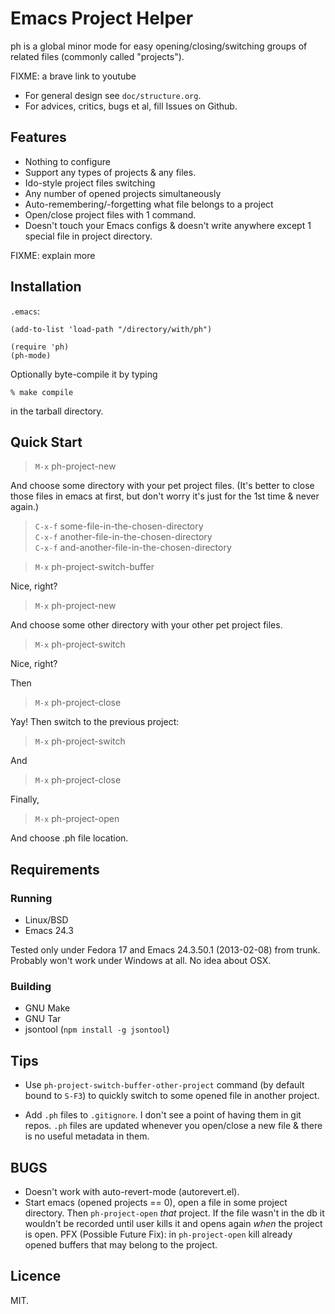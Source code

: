 # Emacs Project Helper

ph is a global minor mode for easy opening/closing/switching groups of
related files (commonly called "projects").

FIXME: a brave link to youtube

* For general design see `doc/structure.org`.
* For advices, critics, bugs et al, fill Issues on Github.

## Features

* Nothing to configure
* Support any types of projects & any files.
* Ido-style project files switching
* Any number of opened projects simultaneously
* Auto-remembering/-forgetting what file belongs to a project
* Open/close project files with 1 command.
* Doesn't touch your Emacs configs & doesn't write anywhere except 1
  special file in project directory.

FIXME: explain more

## Installation

`.emacs`:

    (add-to-list 'load-path "/directory/with/ph")

	(require 'ph)
    (ph-mode)

Optionally byte-compile it by typing

    % make compile

in the tarball directory.

## Quick Start

> `M-x` ph-project-new

And choose some directory with your pet project files. (It's better to
close those files in emacs at first, but don't worry it's just for the
1st time & never again.)

> `C-x-f` some-file-in-the-chosen-directory<br>
> `C-x-f` another-file-in-the-chosen-directory<br>
> `C-x-f` and-another-file-in-the-chosen-directory<br>

> `M-x` ph-project-switch-buffer

Nice, right?

> `M-x` ph-project-new

And choose some other directory with your other pet project files.

> `M-x` ph-project-switch

Nice, right?

Then

> `M-x` ph-project-close

Yay! Then switch to the previous project:

> `M-x` ph-project-switch

And

> `M-x` ph-project-close

Finally,

> `M-x` ph-project-open

And choose .ph file location.

## Requirements

### Running

* Linux/BSD
* Emacs 24.3

Tested only under Fedora 17 and Emacs 24.3.50.1 (2013-02-08) from trunk.
Probably won't work under Windows at all. No idea about OSX.

### Building

* GNU Make
* GNU Tar
* jsontool (`npm install -g jsontool`)

## Tips

* Use `ph-project-switch-buffer-other-project` command (by default bound
  to `S-F3`) to quickly switch to some opened file in another project.

* Add `.ph` files to `.gitignore`. I don't see a point of having them in
  git repos. `.ph` files are updated whenever you open/close a new file
  & there is no useful metadata in them.

## BUGS

* Doesn't work with auto-revert-mode (autorevert.el).
* Start emacs (opened projects == 0), open a file in some project
  directory. Then `ph-project-open` *that* project. If the file wasn't
  in the db it wouldn't be recorded until user kills it and opens again
  *when* the project is open. PFX (Possible Future Fix): in
  `ph-project-open` kill already opened buffers that may belong to the
  project.

## Licence

MIT.
